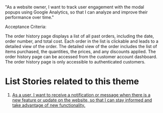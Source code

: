 "As a website owner, I want to track user engagement with the modal popups using Google Analytics, so that I can analyze and improve their performance over time."

Acceptance Criteria:

The order history page displays a list of all past orders, including the date, order number, and total cost.
Each order in the list is clickable and leads to a detailed view of the order.
The detailed view of the order includes the list of items purchased, the quantities, the prices, and any discounts applied.
The order history page can be accessed from the customer account dashboard.
The order history page is only accessible to authenticated customers.


# List Stories related to this theme
1. [As a user, I want to receive a notification or message when there is a new feature or update on the website, so that I can stay informed and take advantage of new functionality.](https://github.com/amm33/mywebclass-agile-docs/blob/39305e1fd9f0da6a17fa53eb9d30448ce34ff6b5/documentation/templates/theme/initiatives/epics/stories/story6.md)
